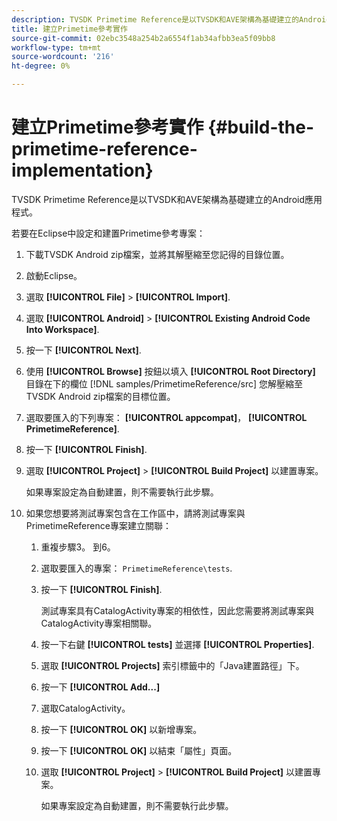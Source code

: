 ```yaml
---
description: TVSDK Primetime Reference是以TVSDK和AVE架構為基礎建立的Android應用程式。
title: 建立Primetime參考實作
source-git-commit: 02ebc3548a254b2a6554f1ab34afbb3ea5f09bb8
workflow-type: tm+mt
source-wordcount: '216'
ht-degree: 0%

---
```


# 建立Primetime參考實作 {#build-the-primetime-reference-implementation}

TVSDK Primetime Reference是以TVSDK和AVE架構為基礎建立的Android應用程式。

若要在Eclipse中設定和建置Primetime參考專案：

1. 下載TVSDK Android zip檔案，並將其解壓縮至您記得的目錄位置。
1. 啟動Eclipse。
1. 選取 **[!UICONTROL File]** > **[!UICONTROL Import]**.
1. 選取 **[!UICONTROL Android]** > **[!UICONTROL Existing Android Code Into Workspace]**.
1. 按一下 **[!UICONTROL Next]**.
1. 使用 **[!UICONTROL Browse]** 按鈕以填入 **[!UICONTROL Root Directory]** 目錄在下的欄位 [!DNL samples/PrimetimeReference/src] 您解壓縮至TVSDK Android zip檔案的目標位置。
1. 選取要匯入的下列專案： **[!UICONTROL appcompat]**， **[!UICONTROL PrimetimeReference]**.
1. 按一下 **[!UICONTROL Finish]**.
1. 選取  **[!UICONTROL Project]** > **[!UICONTROL Build Project]** 以建置專案。

   如果專案設定為自動建置，則不需要執行此步驟。
1. 如果您想要將測試專案包含在工作區中，請將測試專案與PrimetimeReference專案建立關聯：
   1. 重複步驟3。 到6。
   1. 選取要匯入的專案： `PrimetimeReference\tests`.
   1. 按一下 **[!UICONTROL Finish]**.

      測試專案具有CatalogActivity專案的相依性，因此您需要將測試專案與CatalogActivity專案相關聯。
   1. 按一下右鍵 **[!UICONTROL tests]** 並選擇 **[!UICONTROL Properties]**.
   1. 選取 **[!UICONTROL Projects]** 索引標籤中的「Java建置路徑」下。
   1. 按一下 **[!UICONTROL Add...]**
   1. 選取CatalogActivity。
   1. 按一下 **[!UICONTROL OK]** 以新增專案。
   1. 按一下 **[!UICONTROL OK]** 以結束「屬性」頁面。
   1. 選取  **[!UICONTROL Project]** > **[!UICONTROL Build Project]** 以建置專案。

      如果專案設定為自動建置，則不需要執行此步驟。
